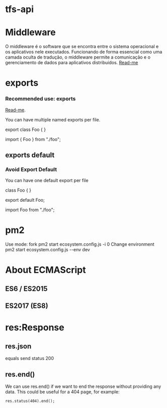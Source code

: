# tfs-api
# Middleware
O middleware é o software que se encontra entre o sistema operacional e os aplicativos nele executados. Funcionando de forma essencial como uma camada oculta de tradução, o middleware permite a comunicação e o gerenciamento de dados para aplicativos distribuídos.
[Read-me](https://expressjs.com/pt-br/guide/using-middleware.html)

# exports 
### Recommended use: exports 
[Read-me](https://basarat.gitbook.io/typescript/main-1/defaultisbad).

You can have multiple named exports per file. 

export class Foo { }<br/>

import { Foo } from "./foo";

## exports default
### Avoid Export Default
You can have one default export per file 

class Foo {
}
<br/>

export default Foo;<br/>

import Foo from "./foo";

# pm2 
Use mode: fork
pm2 start ecosystem.config.js -i 0
Change environment
pm2 start ecosystem.config.js --env dev

# About ECMAScript
## ES6 / ES2015
## ES2017 (ES8)

# res:Response
## res.json 
equals send status 200

## res.end()

We can use res.end() if we want to end the response without providing any data. This could be useful for a 404 page, for example:
```
res.status(404).end();
```